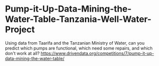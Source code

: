 # Pump-it-Up-Data-Mining-the-Water-Table-Tanzania-Well-Water-Project
Using data from Taarifa and the Tanzanian Ministry of Water, can you predict which pumps are functional, which need some repairs, and which don't work at all?  https://www.drivendata.org/competitions/7/pump-it-up-data-mining-the-water-table/
